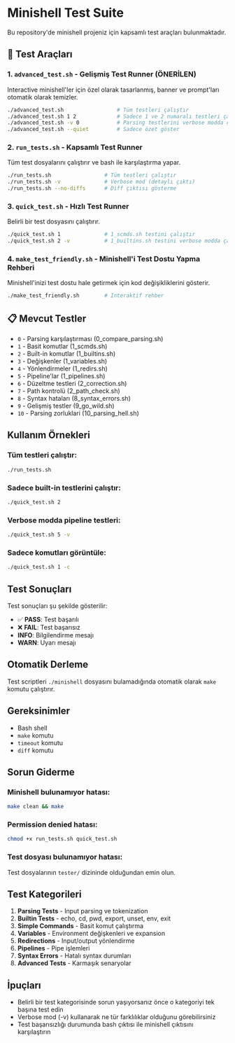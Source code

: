 # Minishell Test Suite

Bu repository'de minishell projeniz için kapsamlı test araçları bulunmaktadır.

## 🚀 Test Araçları

### 1. `advanced_test.sh` - Gelişmiş Test Runner (ÖNERİLEN)

Interactive minishell'ler için özel olarak tasarlanmış, banner ve prompt'ları otomatik olarak temizler.

```bash
./advanced_test.sh                 # Tüm testleri çalıştır
./advanced_test.sh 1 2             # Sadece 1 ve 2 numaralı testleri çalıştır
./advanced_test.sh -v 0            # Parsing testlerini verbose modda çalıştır
./advanced_test.sh --quiet         # Sadece özet göster
```

### 2. `run_tests.sh` - Kapsamlı Test Runner

Tüm test dosyalarını çalıştırır ve bash ile karşılaştırma yapar.

```bash
./run_tests.sh                 # Tüm testleri çalıştır
./run_tests.sh -v              # Verbose mod (detaylı çıktı)
./run_tests.sh --no-diffs      # Diff çıktısı gösterme
```

### 3. `quick_test.sh` - Hızlı Test Runner

Belirli bir test dosyasını çalıştırır.

```bash
./quick_test.sh 1              # 1_scmds.sh testini çalıştır
./quick_test.sh 2 -v           # 1_builtins.sh testini verbose modda çalıştır
```

### 4. `make_test_friendly.sh` - Minishell'i Test Dostu Yapma Rehberi

Minishell'inizi test dostu hale getirmek için kod değişikliklerini gösterir.

```bash
./make_test_friendly.sh        # Interaktif rehber
```

## 📋 Mevcut Testler

- `0` - Parsing karşılaştırması (0_compare_parsing.sh)
- `1` - Basit komutlar (1_scmds.sh)
- `2` - Built-in komutlar (1_builtins.sh)
- `3` - Değişkenler (1_variables.sh)
- `4` - Yönlendirmeler (1_redirs.sh)
- `5` - Pipeline'lar (1_pipelines.sh)
- `6` - Düzeltme testleri (2_correction.sh)
- `7` - Path kontrolü (2_path_check.sh)
- `8` - Syntax hataları (8_syntax_errors.sh)
- `9` - Gelişmiş testler (9_go_wild.sh)
- `10` - Parsing zorluklari (10_parsing_hell.sh)

## Kullanım Örnekleri

### Tüm testleri çalıştır:
```bash
./run_tests.sh
```

### Sadece built-in testlerini çalıştır:
```bash
./quick_test.sh 2
```

### Verbose modda pipeline testleri:
```bash
./quick_test.sh 5 -v
```

### Sadece komutları görüntüle:
```bash
./quick_test.sh 1 -c
```

## Test Sonuçları

Test sonuçları şu şekilde gösterilir:
- ✅ **PASS**: Test başarılı
- ❌ **FAIL**: Test başarısız
- **INFO**: Bilgilendirme mesajı
- **WARN**: Uyarı mesajı

## Otomatik Derleme

Test scriptleri `./minishell` dosyasını bulamadığında otomatik olarak `make` komutu çalıştırır.

## Gereksinimler

- Bash shell
- `make` komutu
- `timeout` komutu
- `diff` komutu

## Sorun Giderme

### Minishell bulunamıyor hatası:
```bash
make clean && make
```

### Permission denied hatası:
```bash
chmod +x run_tests.sh quick_test.sh
```

### Test dosyası bulunamıyor hatası:
Test dosyalarının `tester/` dizininde olduğundan emin olun.

## Test Kategorileri

1. **Parsing Tests** - Input parsing ve tokenization
2. **Builtin Tests** - echo, cd, pwd, export, unset, env, exit
3. **Simple Commands** - Basit komut çalıştırma
4. **Variables** - Environment değişkenleri ve expansion
5. **Redirections** - Input/output yönlendirme
6. **Pipelines** - Pipe işlemleri
7. **Syntax Errors** - Hatalı syntax durumları
8. **Advanced Tests** - Karmaşık senaryolar

## İpuçları

- Belirli bir test kategorisinde sorun yaşıyorsanız önce o kategoriyi tek başına test edin
- Verbose mod (-v) kullanarak ne tür farklılıklar olduğunu görebilirsiniz
- Test başarısızlığı durumunda bash çıktısı ile minishell çıktısını karşılaştırın
